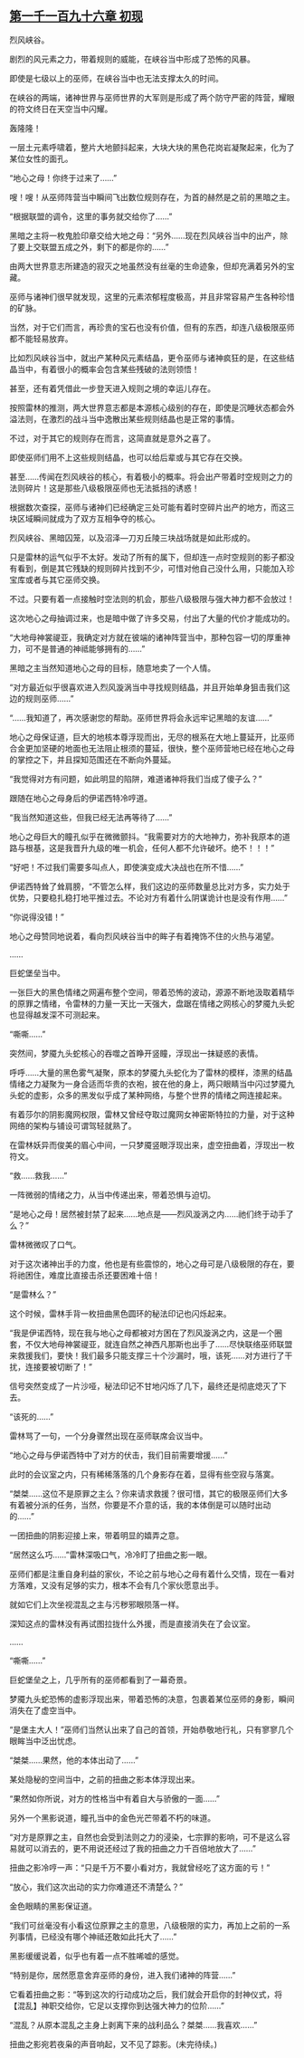 ## [第一千一百九十六章 初现](https://www.xxbiquge.com/11_11222/9070840.html)
<!--go-->

  烈风峡谷。

  剧烈的风元素之力，带着规则的威能，在峡谷当中形成了恐怖的风暴。

  即使是七级以上的巫师，在峡谷当中也无法支撑太久的时间。

  在峡谷的两端，诸神世界与巫师世界的大军则是形成了两个防守严密的阵营，耀眼的符文终日在天空当中闪耀。

  轰隆隆！

  一层土元素呼啸着，整片大地颤抖起来，大块大块的黑色花岗岩凝聚起来，化为了某位女性的面孔。

  “地心之母！你终于过来了……”

  嗖！嗖！从巫师阵营当中瞬间飞出数位规则存在，为首的赫然是之前的黑暗之主。

  “根据联盟的调令，这里的事务就交给你了……”

  黑暗之主将一枚鬼脸印章交给大地之母：“另外……现在烈风峡谷当中的出产，除了要上交联盟五成之外，剩下的都是你的……”

  由两大世界意志所建造的寂灭之地虽然没有丝毫的生命迹象，但却充满着另外的宝藏。

  巫师与诸神们很早就发现，这里的元素浓郁程度极高，并且非常容易产生各种珍惜的矿脉。

  当然，对于它们而言，再珍贵的宝石也没有价值，但有的东西，却连八级极限巫师都不能轻易放弃。

  比如烈风峡谷当中，就出产某种风元素结晶，更令巫师与诸神疯狂的是，在这些结晶当中，有着很小的概率会包含某些残破的法则领悟！

  甚至，还有着凭借此一步登天进入规则之境的幸运儿存在。

  按照雷林的推测，两大世界意志都是本源核心级别的存在，即使是沉睡状态都会外溢法则，在激烈的战斗当中逸散出某些规则结晶也是正常的事情。

  不过，对于其它的规则存在而言，这简直就是意外之喜了。

  即使巫师们用不上这些规则结晶，也可以给后辈或与其它存在交换。

  甚至……传闻在烈风峡谷的核心，有着极小的概率。将会出产带着时空规则之力的法则碎片！这是那些八级极限巫师也无法抵挡的诱惑！

  根据数次查探，巫师与诸神们已经确定三处可能有着时空碎片出产的地方，而这三块区域瞬间就成为了双方互相争夺的核心。

  烈风峡谷、黑暗囚笼，以及沼泽—刀刃丘陵三块战场就是如此形成的。

  只是雷林的运气似乎不太好。发动了所有的属下，但却连一点时空规则的影子都没有看到，倒是其它残缺的规则碎片找到不少，可惜对他自己没什么用，只能加入珍宝库或者与其它巫师交换。

  不过。只要有着一点接触时空法则的机会，那些八级极限与强大神力都不会放过！

  这次地心之母抽调过来，也是暗中做了许多交易，付出了大量的代价才能成功的。

  “大地母神裳禔亚，我确定对方就在彼端的诸神阵营当中，那种包容一切的厚重神力，可不是普通的神祗能够拥有的……”

  黑暗之主当然知道地心之母的目标，随意地卖了一个人情。

  “对方最近似乎很喜欢进入烈风漩涡当中寻找规则结晶，并且开始单身狙击我们这边的规则巫师……”

  “……我知道了，再次感谢您的帮助。巫师世界将会永远牢记黑暗的友谊……”

  地心之母保证道，巨大的地核本尊浮现而出，无尽的根系在大地上蔓延开，比巫师合金更加坚硬的地面也无法阻止根须的蔓延，很快，整个巫师营地已经在地心之母的掌控之下，并且探知范围还在不断向外蔓延。

  “我觉得对方有问题，如此明显的陷阱，难道诸神将我们当成了傻子么？”

  跟随在地心之母身后的伊诺西特冷哼道。

  “我当然知道这些，但我已经无法再等待了……”

  地心之母巨大的瞳孔似乎在微微颤抖。“我需要对方的大地神力，弥补我原本的道路与根基，这是我晋升九级的唯一机会，任何人都不允许破坏。绝不！！！”

  “好吧！不过我们需要多叫点人，即使演变成大决战也在所不惜……”

  伊诺西特耸了耸肩膀，“不管怎么样，我们这边的巫师数量总比对方多，实力处于优势，只要稳扎稳打地平推过去。不论对方有着什么阴谋诡计也是没有作用……”

  “你说得没错！”

  地心之母赞同地说着，看向烈风峡谷当中的眸子有着掩饰不住的火热与渴望。

  ……

  巨蛇堡垒当中。

  一张巨大的黑色情绪之网遍布整个空间，带着恐怖的波动，源源不断地汲取着精华的原罪之情绪，令雷林的力量一天比一天强大，盘踞在情绪之网核心的梦魇九头蛇也显得越发深不可测起来。

  “嘶嘶……”

  突然间，梦魇九头蛇核心的吞噬之首睁开竖瞳，浮现出一抹疑惑的表情。

  呼呼……大量的黑色雾气凝聚，原本的梦魇九头蛇化为了雷林的模样，漆黑的结晶情绪之力凝聚为一身合适而华贵的衣袍，披在他的身上，两只眼睛当中闪过梦魇九头蛇的虚影，众多的黑发似乎成了某种网络，与整个世界的情绪之网连接起来。

  有着莎尔的阴影魔网权限，雷林又曾经夺取过魔网女神密斯特拉的力量，对于这种网络的架构与铺设可谓驾轻就熟了。

  在雷林妖异而俊美的眉心中间，一只梦魇竖眼浮现出来，虚空扭曲着，浮现出一枚符文。

  “救……救我……”

  一阵微弱的情绪之力，从当中传递出来，带着恐惧与迫切。

  “是地心之母！居然被封禁了起来……地点是——烈风漩涡之内……祂们终于动手了么？”

  雷林微微叹了口气。

  对于这次诸神出手的力度，他也是有些震惊的，地心之母可是八级极限的存在，要将祂困住，难度比直接击杀还要困难十倍！

  “是雷林么？”

  这个时候，雷林手背一枚扭曲黑色圆环的秘法印记也闪烁起来。

  “我是伊诺西特，现在我与地心之母都被对方困在了烈风漩涡之内，这是一个圈套，不仅大地母神裳禔亚，就连自然之神西凡那斯也出手了……尽快联络巫师联盟来救援我们，要快！我们最多只能支撑三十个沙漏时，哦，该死……对方进行了干扰，连接要被切断了！”

  信号突然变成了一片沙哑，秘法印记不甘地闪烁了几下，最终还是彻底熄灭了下去。

  “该死的……”

  雷林骂了一句，一个分身骤然出现在巫师联席会议当中。

  “地心之母与伊诺西特中了对方的伏击，我们目前需要增援……”

  此时的会议室之内，只有稀稀落落的几个身影存在着，显得有些空寂与落寞。

  “桀桀……这位不是原罪之主么？你来请求救援？很可惜，其它的极限巫师们大多有着被分派的任务，当然，你要是不介意的话，我的本体倒是可以随时出动的……”

  一团扭曲的阴影迎接上来，带着明显的嬉弄之意。

  “居然这么巧……”雷林深吸口气，冷冷盯了扭曲之影一眼。

  巫师们都是注重自身利益的家伙，不论之前与地心之母有着什么交情，现在一看对方落难，又没有足够的实力，根本不会有几个家伙愿意出手。

  就如它们上次坐视混乱之主与污秽邪眼陨落一样。

  深知这点的雷林没有再试图拉拢什么外援，而是直接消失在了会议室。

  ……

  “嘶嘶……”

  巨蛇堡垒之上，几乎所有的巫师都看到了一幕奇景。

  梦魇九头蛇恐怖的虚影浮现出来，带着恐怖的决意，包裹着某位巫师的身影，瞬间消失在了虚空当中。

  “是堡主大人！”巫师们当然认出来了自己的首领，开始恭敬地行礼，只有寥寥几个眼眸当中泛出忧虑。

  “桀桀……果然，他的本体出动了……”

  某处隐秘的空间当中，之前的扭曲之影本体浮现出来。

  “果然如你所说，对方的性格当中有着自大与骄傲的一面……”

  另外一个黑影说道，瞳孔当中的金色光芒带着不朽的味道。

  “对方是原罪之主，自然也会受到法则之力的浸染，七宗罪的影响，可不是这么容易就可以消去的，更不用说还经过了我的扭曲之力千百倍地放大了……”

  扭曲之影冷哼一声：“只是千万不要小看对方，我就曾经吃了这方面的亏！”

  “放心，我们这次出动的实力你难道还不清楚么？”

  金色眼睛的黑影保证道。

  “我们可丝毫没有小看这位原罪之主的意思，八级极限的实力，再加上之前的一系列事情，已经没有哪个神祗还敢如此托大了……”

  黑影缓缓说着，似乎也有着一点不胜唏嘘的感觉。

  “特别是你，居然愿意舍弃巫师的身份，进入我们诸神的阵营……”

  它看着扭曲之影：“等到这次的行动成功之后，我们就会开启你的封神仪式，将【混乱】神职交给你，它足以支撑你到达强大神力的位阶……”

  “混乱？从原本混乱之主身上剥离下来的战利品么？桀桀……我喜欢……”

  扭曲之影宛若夜枭的声音响起，又不见了踪影。(未完待续。)<!--over-->
